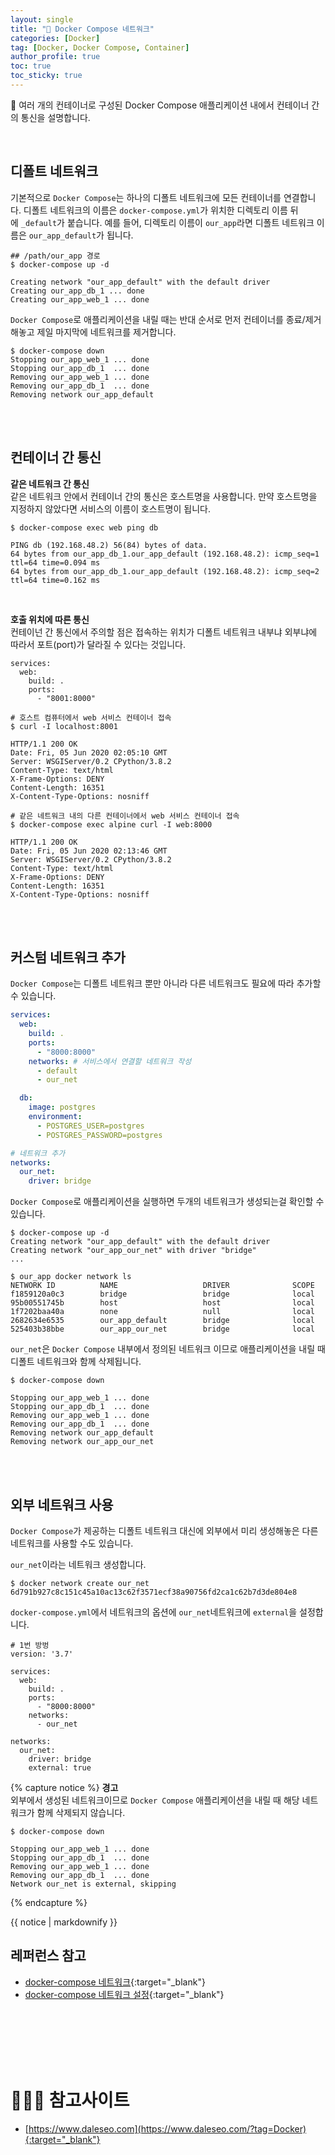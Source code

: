 ```yaml
---
layout: single
title: "🐳 Docker Compose 네트워크"
categories: [Docker]
tag: [Docker, Docker Compose, Container]
author_profile: true
toc: true
toc_sticky: true
---
```


💾 여러 개의 컨테이너로 구성된 Docker Compose 애플리케이션 내에서 컨테이너 간의 통신을 설명합니다.

<br/>

## 디폴트 네트워크
기본적으로 `Docker Compose`는 하나의 디폴트 네트워크에 모든 컨테이너를 연결합니다. 디폴트 네트워크의 이름은 `docker-compose.yml`가 위치한 디렉토리 이름 뒤에 `_default`가 붙습니다. 예를 들어, 디렉토리 이름이 `our_app`라면 디폴트 네트워크 이름은 `our_app_default`가 됩니다.
```shell
## /path/our_app 경로
$ docker-compose up -d

Creating network "our_app_default" with the default driver
Creating our_app_db_1 ... done
Creating our_app_web_1 ... done
```
`Docker Compose`로 애플리케이션을 내릴 때는 반대 순서로 먼저 컨테이너를 종료/제거해놓고 제일 마지막에 네트워크를 제거합니다.
```shell
$ docker-compose down
Stopping our_app_web_1 ... done
Stopping our_app_db_1  ... done
Removing our_app_web_1 ... done
Removing our_app_db_1  ... done
Removing network our_app_default
```
<br/>
<br/>



## 컨테이너 간 통신

**같은 네트워크 간 통신**  
같은 네트워크 안에서 컨테이너 간의 통신은 호스트명을 사용합니다. 만약 호스트명을 지정하지 않았다면 서비스의 이름이 호스트명이 됩니다.
```shell
$ docker-compose exec web ping db

PING db (192.168.48.2) 56(84) bytes of data.
64 bytes from our_app_db_1.our_app_default (192.168.48.2): icmp_seq=1 ttl=64 time=0.094 ms
64 bytes from our_app_db_1.our_app_default (192.168.48.2): icmp_seq=2 ttl=64 time=0.162 ms
```
<br/>

**호출 위치에 따른 통신**  
컨테이넌 간 통신에서 주의할 점은 접속하는 위치가 디폴트 네트워크 내부냐 외부냐에 따라서 포트(port)가 달라질 수 있다는 것입니다.
```shell
services:
  web:
    build: .
    ports:
      - "8001:8000"
```
```shell
# 호스트 컴퓨터에서 web 서비스 컨테이너 접속
$ curl -I localhost:8001

HTTP/1.1 200 OK
Date: Fri, 05 Jun 2020 02:05:10 GMT
Server: WSGIServer/0.2 CPython/3.8.2
Content-Type: text/html
X-Frame-Options: DENY
Content-Length: 16351
X-Content-Type-Options: nosniff
```
```shell
# 같은 네트워크 내의 다른 컨테이너에서 web 서비스 컨테이너 접속
$ docker-compose exec alpine curl -I web:8000

HTTP/1.1 200 OK
Date: Fri, 05 Jun 2020 02:13:46 GMT
Server: WSGIServer/0.2 CPython/3.8.2
Content-Type: text/html
X-Frame-Options: DENY
Content-Length: 16351
X-Content-Type-Options: nosniff
```
<br/>
<br/>



## 커스텀 네트워크 추가
`Docker Compose`는 디폴트 네트워크 뿐만 아니라 다른 네트워크도 필요에 따라 추가할 수 있습니다.
```yaml
services:
  web:
    build: .
    ports:
      - "8000:8000"
    networks: # 서비스에서 연결할 네트워크 작성
      - default
      - our_net

  db:
    image: postgres
    environment:
      - POSTGRES_USER=postgres
      - POSTGRES_PASSWORD=postgres

# 네트워크 추가
networks:
  our_net:
    driver: bridge
```

`Docker Compose`로 애플리케이션을 실행하면 두개의 네트워크가 생성되는걸 확인할 수 있습니다.
```shell
$ docker-compose up -d
Creating network "our_app_default" with the default driver
Creating network "our_app_our_net" with driver "bridge"
...

$ our_app docker network ls
NETWORK ID          NAME                   DRIVER              SCOPE
f1859120a0c3        bridge                 bridge              local
95b00551745b        host                   host                local
1f7202baa40a        none                   null                local
2682634e6535        our_app_default        bridge              local
525403b38bbe        our_app_our_net        bridge              local
```
`our_net`은 `Docker Compose` 내부에서 정의된 네트워크 이므로 애플리케이션을 내릴 때 디폴트 네트워크와 함께 삭제됩니다.
```shell
$ docker-compose down

Stopping our_app_web_1 ... done
Stopping our_app_db_1  ... done
Removing our_app_web_1 ... done
Removing our_app_db_1  ... done
Removing network our_app_default
Removing network our_app_our_net
```
<br/>
<br/>



## 외부 네트워크 사용
`Docker Compose`가 제공하는 디폴트 네트워크 대신에 외부에서 미리 생성해놓은 다른 네트워크를 사용할 수도 있습니다.

`our_net`이라는 네트워크 생성합니다.
```shell
$ docker network create our_net
6d791b927c8c151c45a10ac13c62f3571ecf38a90756fd2ca1c62b7d3de804e8
```
`docker-compose.yml`에서 네트워크의 옵션에 `our_net`네트워크에 `external`을 설정합니다.
```shell
# 1번 방벙
version: '3.7'

services:
  web:
    build: .
    ports:
      - "8000:8000"
    networks:
      - our_net

networks:
  our_net:
    driver: bridge
    external: true
```
{% capture notice %}
**경고**  
외부에서 생성된 네트워크이므로 `Docker Compose` 애플리케이션을 내릴 때 해당 네트워크가 함께 삭제되지 않습니다.
```shell
$ docker-compose down

Stopping our_app_web_1 ... done
Stopping our_app_db_1  ... done
Removing our_app_web_1 ... done
Removing our_app_db_1  ... done
Network our_net is external, skipping
```

{% endcapture %}
<div class="notice--warning">{{ notice | markdownify }}</div>



## 레퍼런스 참고
- [docker-compose 네트워크](https://docs.docker.com/compose/networking/){:target="_blank"}
- [docker-compose 네트워크 설정](https://docs.docker.com/compose/compose-file/#network_mode){:target="_blank"}
<br/>
<br/>
<br/>
<br/>
<br/>


# 🙇🏻‍♂️ 참고사이트
- [https://www.daleseo.com](https://www.daleseo.com/?tag=Docker){:target="_blank"}